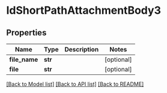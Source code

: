 # IdShortPathAttachmentBody3

## Properties
Name | Type | Description | Notes
------------ | ------------- | ------------- | -------------
**file_name** | **str** |  | [optional] 
**file** | **str** |  | [optional] 

[[Back to Model list]](../README.md#documentation-for-models) [[Back to API list]](../README.md#documentation-for-api-endpoints) [[Back to README]](../README.md)

